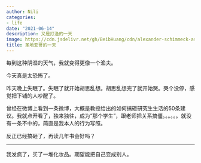 ```yaml
---
author: Nili
categories:
- life
date: "2021-06-14"
description: 又是打渔的一天
image: https://cdn.jsdelivr.net/gh/BeibHuang/cdn/alexander-schimmeck-astOH0KB9IM-unsplash.jpg
title: 圣地亚哥的一天
---
```




每到这种阴湿的天气，我就变得更像一个渔夫。

今天真是太恐怖了。

昨天晚上失眠了。失眠了就开始胡思乱想。胡思乱想完了就开始哭。哭个没停，感觉把下铺的人吵醒了。

曾经在微博上看到一条微博，大概是教授给出的如何搞砸研究生生活的50条建议。我就点开看了，独来独往，成为“那个学生”，跟老师把关系搞僵。。。。。。就没有一条不中的，简直是我本人的行为写照。

反正已经搞砸了，再读几年书会好吗？

----------------

我发疯了，买了一堆化妆品。期望能把自己变成别人。



